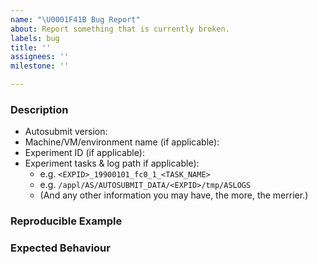 ```yaml
---
name: "\U0001F41B Bug Report"
about: Report something that is currently broken.
labels: bug
title: ''
assignees: ''
milestone: ''

---
```


<!--
  Thanks for contributing, please follow the instructions in these comments.
  
  This is an Open Source project - please consider contributing a bug fix
  yourself (please read `CONTRIBUTING.md` before starting any work).
-->


### Description

<!--
  Please describe the bug clearly and concisely and provide any relevant
  information such as the Autosubmit version where appropriate. Include
  debug information, e.g. `autosubmit -lc DEBUG <cmd>` instead of just
  `autosubmit <cmd> ...`.
-->

* Autosubmit version:
* Machine/VM/environment name (if applicable):
* Experiment ID (if applicable):
* Experiment tasks & log path if applicable):
  * e.g. `<EXPID>_19900101_fc0_1_<TASK_NAME>` 
  * e.g. `/appl/AS/AUTOSUBMIT_DATA/<EXPID>/tmp/ASLOGS`
  * (And any other information you may have, the more, the merrier.)

### Reproducible Example

<!--
  Please provide an example of how to replicate this bug to help us diagnose
  the issue.
-->

### Expected Behaviour

<!-- Please describe what you expected to happen. -->
